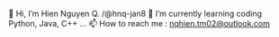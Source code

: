 👋 Hi, I’m Hien Nguyen Q. /@hnq-jan8
🌱 I’m currently learning coding Python, Java, C++ ...
📫 How to reach me :  nqhien.tm02@outlook.com

<!---
hnq-jan8/hnq-jan8 is a ✨ special ✨ repository because its `README.md` (this file) appears on your GitHub profile.
You can click the Preview link to take a look at your changes.
--->
